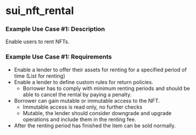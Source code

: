 # sui_nft_rental

### Example Use Case #1: Description

Enable users to rent NFTs.

### Example Use Case #1: Requirements

- Enable a lender to offer their assets for renting for a specified period of time (List for renting)
- Enable a lender to define custom rules for return policies.
    - Borrower has to comply with minimum renting periods and should be able to cancel the rental by paying a penalty.
- Borrower can gain mutable or immutable access to the NFT.
    - Immutable access is read only, no further checks
    - Mutable, the lender should consider downgrade and upgrade operations and include them in the renting fee.
- After the renting period has finished the item can be sold normally.